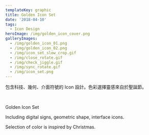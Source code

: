 ```yaml
---
templateKey: graphic
title: Golden Icon Set
date: '2018-04-10'
tags:
  - Icon Design
heroImage: /img/golden_icon_cover.png
galleryImages:
  - /img/golden_icon_01.png
  - /img/golden_icon_02.png
  - /img/icon_set_slow_crop.gif
  - /img/close_rotate.gif
  - /img/check_jiggle.gif
  - /img/sync_rotate.gif
  - /img/icon_set.png
---
```

包含科技、幾何、介面符號的 Icon 設計。色彩選擇靈感來自於聖誕節。

<br/>

Golden Icon Set 

Including digital signs, geometric shape, interface icons.

Selection of color is inspired by Christmas.
